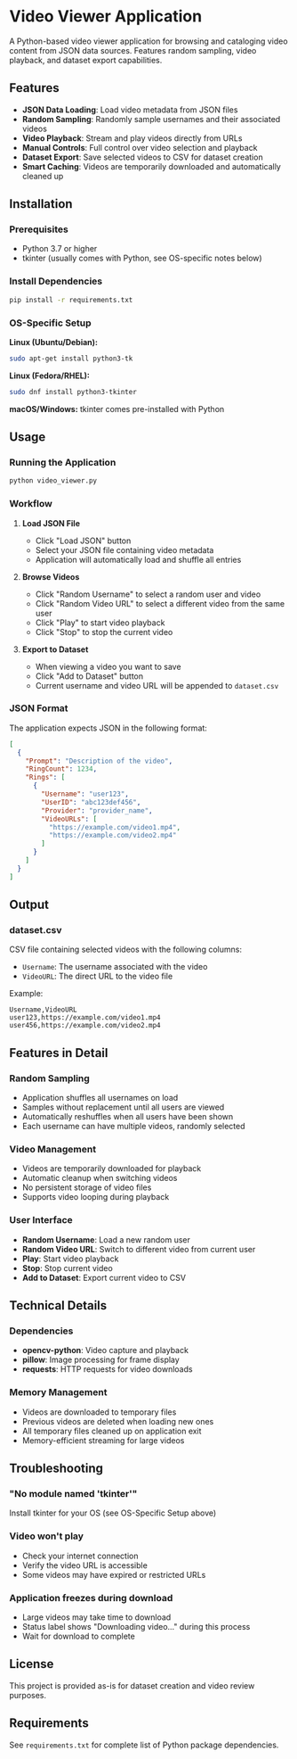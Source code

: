 # Video Viewer Application

A Python-based video viewer application for browsing and cataloging video content from JSON data sources. Features random sampling, video playback, and dataset export capabilities.

## Features

- **JSON Data Loading**: Load video metadata from JSON files
- **Random Sampling**: Randomly sample usernames and their associated videos
- **Video Playback**: Stream and play videos directly from URLs
- **Manual Controls**: Full control over video selection and playback
- **Dataset Export**: Save selected videos to CSV for dataset creation
- **Smart Caching**: Videos are temporarily downloaded and automatically cleaned up

## Installation

### Prerequisites

- Python 3.7 or higher
- tkinter (usually comes with Python, see OS-specific notes below)

### Install Dependencies

```bash
pip install -r requirements.txt
```

### OS-Specific Setup

**Linux (Ubuntu/Debian):**
```bash
sudo apt-get install python3-tk
```

**Linux (Fedora/RHEL):**
```bash
sudo dnf install python3-tkinter
```

**macOS/Windows:**
tkinter comes pre-installed with Python

## Usage

### Running the Application

```bash
python video_viewer.py
```

### Workflow

1. **Load JSON File**
   - Click "Load JSON" button
   - Select your JSON file containing video metadata
   - Application will automatically load and shuffle all entries

2. **Browse Videos**
   - Click "Random Username" to select a random user and video
   - Click "Random Video URL" to select a different video from the same user
   - Click "Play" to start video playback
   - Click "Stop" to stop the current video

3. **Export to Dataset**
   - When viewing a video you want to save
   - Click "Add to Dataset" button
   - Current username and video URL will be appended to `dataset.csv`

### JSON Format

The application expects JSON in the following format:

```json
[
  {
    "Prompt": "Description of the video",
    "RingCount": 1234,
    "Rings": [
      {
        "Username": "user123",
        "UserID": "abc123def456",
        "Provider": "provider_name",
        "VideoURLs": [
          "https://example.com/video1.mp4",
          "https://example.com/video2.mp4"
        ]
      }
    ]
  }
]
```

## Output

### dataset.csv

CSV file containing selected videos with the following columns:
- `Username`: The username associated with the video
- `VideoURL`: The direct URL to the video file

Example:
```csv
Username,VideoURL
user123,https://example.com/video1.mp4
user456,https://example.com/video2.mp4
```

## Features in Detail

### Random Sampling
- Application shuffles all usernames on load
- Samples without replacement until all users are viewed
- Automatically reshuffles when all users have been shown
- Each username can have multiple videos, randomly selected

### Video Management
- Videos are temporarily downloaded for playback
- Automatic cleanup when switching videos
- No persistent storage of video files
- Supports video looping during playback

### User Interface
- **Random Username**: Load a new random user
- **Random Video URL**: Switch to different video from current user
- **Play**: Start video playback
- **Stop**: Stop current video
- **Add to Dataset**: Export current video to CSV

## Technical Details

### Dependencies

- **opencv-python**: Video capture and playback
- **pillow**: Image processing for frame display
- **requests**: HTTP requests for video downloads

### Memory Management

- Videos are downloaded to temporary files
- Previous videos are deleted when loading new ones
- All temporary files cleaned up on application exit
- Memory-efficient streaming for large videos

## Troubleshooting

### "No module named 'tkinter'"
Install tkinter for your OS (see OS-Specific Setup above)

### Video won't play
- Check your internet connection
- Verify the video URL is accessible
- Some videos may have expired or restricted URLs

### Application freezes during download
- Large videos may take time to download
- Status label shows "Downloading video..." during this process
- Wait for download to complete

## License

This project is provided as-is for dataset creation and video review purposes.

## Requirements

See `requirements.txt` for complete list of Python package dependencies.
